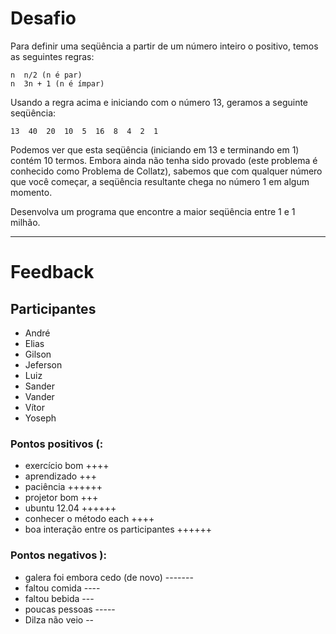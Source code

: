 # Desafio

Para definir uma seqüência a partir de um número inteiro o positivo, temos as seguintes regras:
```
n  n/2 (n é par)
n  3n + 1 (n é ímpar)
```

Usando a regra acima e iniciando com o número 13, geramos a seguinte seqüência:


```
13  40  20  10  5  16  8  4  2  1
```

Podemos ver que esta seqüência (iniciando em 13 e terminando em 1) contém 10 termos. Embora ainda não tenha sido provado (este problema é conhecido como Problema de Collatz), sabemos que com qualquer número que você começar, a seqüência resultante chega no número 1 em algum momento.

Desenvolva um programa que encontre a maior seqüência entre 1 e 1 milhão.

---

# Feedback

## Participantes

- André
- Elias
- Gilson
- Jeferson
- Luiz
- Sander
- Vander
- Vítor
- Yoseph

### Pontos positivos (:

- exercício bom ++++
- aprendizado +++
- paciência ++++++
- projetor bom +++
- ubuntu 12.04 ++++++
- conhecer o método each ++++
- boa interação entre os participantes ++++++

### Pontos negativos ):

- galera foi embora cedo (de novo) -------
- faltou comida ----
- faltou bebida ---
- poucas pessoas -----
- Dilza não veio --
